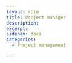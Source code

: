 ```yaml
---
layout: role
title: Project manager
description: 
excerpt: 
sidenav: docs
categories:
  - Project management

---
```


